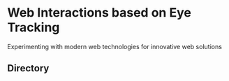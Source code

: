 
# Web Interactions based on Eye Tracking
Experimenting with modern web technologies for innovative web solutions 

## Directory
